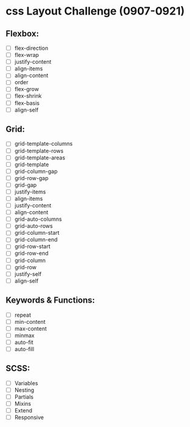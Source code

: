# css Layout Challenge (0907-0921)

## Flexbox:
- [ ] flex-direction
- [ ] flex-wrap
- [ ] justify-content
- [ ] align-items
- [ ] align-content
- [ ] order
- [ ] flex-grow
- [ ] flex-shrink
- [ ] flex-basis
- [ ] align-self

## Grid:
- [ ] grid-template-columns
- [ ] grid-template-rows
- [ ] grid-template-areas
- [ ] grid-template
- [ ] grid-column-gap
- [ ] grid-row-gap
- [ ] grid-gap
- [ ] justify-items
- [ ] align-items
- [ ] justify-content
- [ ] align-content
- [ ] grid-auto-columns
- [ ] grid-auto-rows
- [ ] grid-column-start
- [ ] grid-column-end
- [ ] grid-row-start
- [ ] grid-row-end
- [ ] grid-column
- [ ] grid-row
- [ ] justify-self
- [ ] align-self

## Keywords & Functions:
- [ ] repeat
- [ ] min-content
- [ ] max-content
- [ ] minmax
- [ ] auto-fit
- [ ] auto-fill

## SCSS:
- [ ] Variables
- [ ] Nesting
- [ ] Partials
- [ ] Mixins
- [ ] Extend
- [ ] Responsive